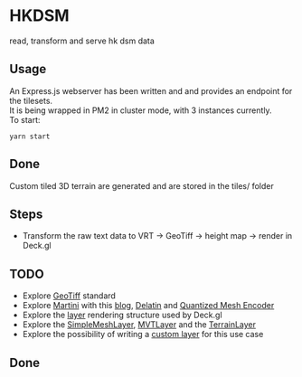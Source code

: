 # HKDSM
read, transform and serve hk dsm data

## Usage
An Express.js webserver has been written and and provides an endpoint for the tilesets.  
It is being wrapped in PM2 in cluster mode, with 3 instances currently.  
To start:
```
yarn start
```

## Done
Custom tiled 3D terrain are generated and are stored in the tiles/ folder

## Steps
- Transform the raw text data to VRT -> GeoTiff -> height map -> render in Deck.gl

## TODO
- Explore [GeoTiff](https://www.ogc.org/standards/geotiff) standard
- Explore [Martini](https://github.com/mapbox/martini) with this [blog](https://observablehq.com/@mourner/martin-real-time-rtin-terrain-mesh), [Delatin](https://github.com/mapbox/delatin) and [Quantized Mesh Encoder](https://github.com/kylebarron/quantized-mesh-encoder)
- Explore the [layer](https://deck.gl/docs/api-reference/core/layer) rendering structure used by Deck.gl
- Explore the [SimpleMeshLayer](https://deck.gl/docs/api-reference/mesh-layers/simple-mesh-layer), [MVTLayer](https://deck.gl/docs/api-reference/geo-layers/mvt-layer) and the [TerrainLayer](https://deck.gl/docs/api-reference/geo-layers/terrain-layer)
- Explore the possibility of writing a [custom layer](https://deck.gl/docs/developer-guide/custom-layers) for this use case

## Done
